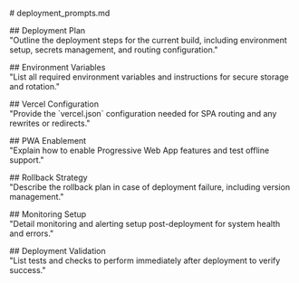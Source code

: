\# deployment\_prompts.md

\#\# Deployment Plan  
"Outline the deployment steps for the current build, including environment setup, secrets management, and routing configuration."

\#\# Environment Variables  
"List all required environment variables and instructions for secure storage and rotation."

\#\# Vercel Configuration  
"Provide the \`vercel.json\` configuration needed for SPA routing and any rewrites or redirects."

\#\# PWA Enablement  
"Explain how to enable Progressive Web App features and test offline support."

\#\# Rollback Strategy  
"Describe the rollback plan in case of deployment failure, including version management."

\#\# Monitoring Setup  
"Detail monitoring and alerting setup post-deployment for system health and errors."

\#\# Deployment Validation  
"List tests and checks to perform immediately after deployment to verify success."  
